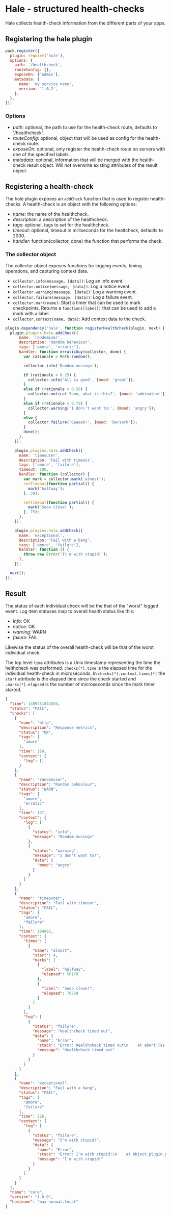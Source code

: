 # Hale - structured health-checks

Hale collects health-check information from the different parts of your apps.

## Registering the hale plugin

```js
pack.register({
  plugin: require('hale'),
  options: {
    path: '/healthcheck',
    routeConfig: {},
    exposeOn: ['admin'],
    metadata: {
      name: 'my service name',
      version: '1.0.2',
    },
  },
});
```

### Options

* *path*: optional, the path to use for the health-check route, defaults to '/healthcheck'.
* *routeConfig*: optional, object that will be used as config for the health-check route.
* *exposeOn*: optional, only register the health-check route on servers with one of the specified labels.
* *metadata*: optional, information that will be merged with the health-check result object. Will *not* overwrite existing attributes of the result object.

## Registering a health-check

The hale plugin exposes an `addCheck` function that is used to register health-checks. A health-check is an object with the following options:

* *name*: the name of the healthcheck.
* *description*: a description of the healthcheck.
* *tags*: optional, tags to set for the healthcheck.
* *timeout*: optional, timeout in milliseconds for the healtcheck, defaults to 2000.
* *handler*: function(collector, done) the function that performs the check.

### The collector object

The collector object exposes functions for logging events, timing operations, and capturing context data.

* `collector.info(message, [data])`: Log an info event.
* `collector.notice(message, [data])`: Log a notice event.
* `collector.warning(message, [data])`: Log a warning event.
* `collector.failure(message, [data])`: Log a failure event.
* `collector.mark(name)`: Start a timer that can be used to mark checkpoints. Returns a `function([label])` that can be used to add a mark with a label.
* `collector.context(name, data)`: Add context data to the check.

```js
plugin.dependency('hale', function registerHealthcheck(plugin, next) {
  plugin.plugins.hale.addCheck({
      name: 'randomiser',
      description: 'Random behaviour',
      tags: ['amore', 'erratic'],
      handler: function erraticGuy(collector, done) {
        var rationale = Math.random();

        collector.info('Random musings');

        if (rationale < 0.25) {
          collector.info('All is good', {mood: 'great'});
        }
        else if (rationale < 0.50) {
          collector.notice('Sooo, what is this?', {mood: 'ambivalent'});
        }
        else if (rationale < 0.75) {
          collector.warning('I don\'t want to!', {mood: 'angry'});
        }
        else {
          collector.failure('Gaaaah!', {mood: 'berserk'});
        }
        done();
      },
    });

    plugin.plugins.hale.addCheck({
      name: 'timeouter',
      description: 'Fail with timeout',
      tags: ['amore', 'failure'],
      timeout: 100,
      handler: function (collector) {
        var mark = collector.mark('almost');
        setTimeout(function partial() {
          mark('halfway');
        }, 50);

        setTimeout(function partial() {
          mark('Sooo close!');
        }, 75);
      },
    });

    plugin.plugins.hale.addCheck({
      name: 'exceptional',
      description: 'Fail with a bang',
      tags: ['amore', 'failure'],
      handler: function () {
        throw new Error('I\'m with stupid!');
      },
    });

  next();
});
```

## Result

The status of each individual check will be the that of the "worst" logged event. Log item statuses map to overall health status like this:

* _info_: OK
* _notice_: OK
* _warning_: WARN
* _failure_: FAIL

Likewise the status of the overall health-check will be that of the worst individual check.

The top level `time` attributes is a Unix timestamp representing the time the helthcheck was performed. `checks[*].time` is the elapsed time for the individual health-check in microseconds. In `checks[*].context.times[*]` the `start` attribute is the elapsed time since the check started and `.marks[*].elapsed` is the number of microseconds since the mark timer started.

```json
{
  "time": 1409751843556,
  "status": "FAIL",
  "checks": [
    {
      "name": "http",
      "description": "Response metrics",
      "status": "OK",
      "tags": [
        "amore"
      ],
      "time": 159,
      "context": {
        "log": []
      }
    },
    {
      "name": "randomiser",
      "description": "Random behaviour",
      "status": "WARN",
      "tags": [
        "amore",
        "erratic"
      ],
      "time": 137,
      "context": {
        "log": [
          {
            "status": "info",
            "message": "Random musings"
          },
          {
            "status": "warning",
            "message": "I don't want to!",
            "data": {
              "mood": "angry"
            }
          }
        ]
      }
    },
    {
      "name": "timeouter",
      "description": "Fail with timeout",
      "status": "FAIL",
      "tags": [
        "amore",
        "failure"
      ],
      "time": 104662,
      "context": {
        "times": [
          {
            "name": "almost",
            "start": 4,
            "marks": [
              {
                "label": "halfway",
                "elapsed": 50178
              },
              {
                "label": "Sooo close!",
                "elapsed": 78729
              }
            ]
          }
        ],
        "log": [
          {
            "status": "failure",
            "message": "Healthcheck timed out",
            "data": {
              "name": "Error",
              "stack": "Error: Healthcheck timed out\n    at abort [as _onTimeout] (./hale/lib/Hale.js:57:18)\n    at Timer.listOnTimeout [as ontimeout] (timers.js:112:15)",
              "message": "Healthcheck timed out"
            }
          }
        ]
      }
    },
    {
      "name": "exceptional",
      "description": "Fail with a bang",
      "status": "FAIL",
      "tags": [
        "amore",
        "failure"
      ],
      "time": 226,
      "context": {
        "log": [
          {
            "status": "failure",
            "message": "I'm with stupid!",
            "data": {
              "name": "Error",
              "stack": "Error: I'm with stupid!\n    at Object.plugin.plugins.hale.addCheck.handler (./healthcheck.js:86:15)\n...",
              "message": "I'm with stupid!"
            }
          }
        ]
      }
    }
  ],
  "name": "core",
  "version": "1.0.0",
  "hostname": "max-normal.local"
}
```
